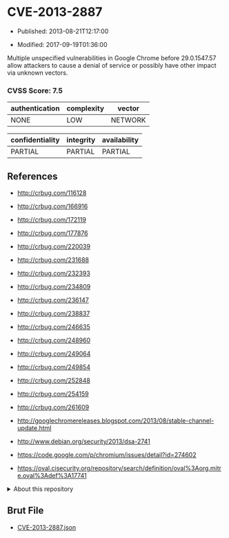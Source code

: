 # CVE-2013-2887

- Published: 2013-08-21T12:17:00

- Modified: 2017-09-19T01:36:00

Multiple unspecified vulnerabilities in Google Chrome before 29.0.1547.57 allow attackers to cause a denial of service or possibly have other impact via unknown vectors.

### CVSS Score: **7.5**

| authentication | complexity | vector |
| --- | --- | --- |
| NONE | LOW | NETWORK |

| confidentiality | integrity | availability |
| --- | --- | --- |
| PARTIAL | PARTIAL | PARTIAL |

## References

* http://crbug.com/116128

* http://crbug.com/166916

* http://crbug.com/172119

* http://crbug.com/177876

* http://crbug.com/220039

* http://crbug.com/231688

* http://crbug.com/232393

* http://crbug.com/234809

* http://crbug.com/236147

* http://crbug.com/238837

* http://crbug.com/246635

* http://crbug.com/248960

* http://crbug.com/249064

* http://crbug.com/249854

* http://crbug.com/252848

* http://crbug.com/254159

* http://crbug.com/261609

* http://googlechromereleases.blogspot.com/2013/08/stable-channel-update.html

* http://www.debian.org/security/2013/dsa-2741

* https://code.google.com/p/chromium/issues/detail?id=274602

* https://oval.cisecurity.org/repository/search/definition/oval%3Aorg.mitre.oval%3Adef%3A17741

<details>
<summary>About this repository</summary> 

  This repository is part of the project [Live Hack CVE](https://github.com/Live-Hack-CVE). Main website can be found [www.live-hack.org](https://www.live-hack.org) 
  
  Made by [Sn0wAlice](https://github.com/Sn0wAlice) for the people that care about security and need to have a feed of the latest CVEs. Hope you enjoy it, don't forget to star the repo and follow me on [Twitter](https://twitter.com/Sn0wAlice) and [Github](https://github.com/Sn0wAlice). And that is my [personnal website](https://www.alice-snow.me/)

  - [Home Page](https://github.com/Live-Hack-CVE)
  - [Framework](https://github.com/Live-Hack-CVE/cve-framework)
  - [CVE database](https://github.com/Live-Hack-CVE/full_database)
  - [Changelog](https://github.com/Live-Hack-CVE/Changelog)
</details>

## Brut File

* [CVE-2013-2887.json](https://raw.githubusercontent.com/Live-Hack-CVE/full_database/main/cves/2013/CVE-2013-2887.json)

